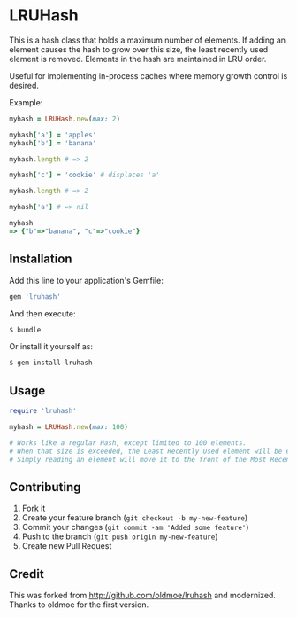 # LRUHash

This is a hash class that holds a maximum number of elements.  If adding an element causes the hash to grow over this size, the least recently used element is removed. Elements in the hash are maintained in LRU order.

Useful for implementing in-process caches where memory growth control is desired.


Example:
```ruby
myhash = LRUHash.new(max: 2)

myhash['a'] = 'apples'
myhash['b'] = 'banana'

myhash.length # => 2

myhash['c'] = 'cookie' # displaces 'a'

myhash.length # => 2

myhash['a'] # => nil

myhash
=> {"b"=>"banana", "c"=>"cookie"}
````

## Installation

Add this line to your application's Gemfile:

```ruby
gem 'lruhash'
```
And then execute:
```ruby
$ bundle
```
Or install it yourself as:
```ruby
$ gem install lruhash
```
## Usage
```ruby
require 'lruhash'

myhash = LRUHash.new(max: 100)

# Works like a regular Hash, except limited to 100 elements.
# When that size is exceeded, the Least Recently Used element will be ejected.
# Simply reading an element will move it to the front of the Most Recently Used list (back of LRU list).
```

## Contributing

1. Fork it
2. Create your feature branch (`git checkout -b my-new-feature`)
3. Commit your changes (`git commit -am 'Added some feature'`)
4. Push to the branch (`git push origin my-new-feature`)
5. Create new Pull Request


## Credit
This was forked from http://github.com/oldmoe/lruhash and modernized.  Thanks to oldmoe for the first version.
